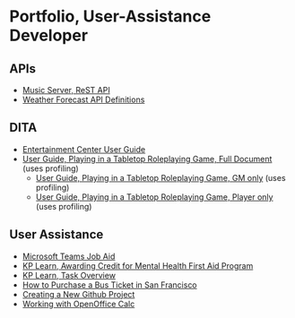 # Portfolio, User-Assistance Developer

## APIs
* [Music Server, ReST API](https://github.com/devonapple/Technical-Writing-Portfolio/blob/master/docs/Sample_DevonApple_MusicAPI_20190606.pdf)
* [Weather Forecast API Definitions](https://github.com/devonapple/Technical-Writing-Portfolio/blob/master/docs/Sample_DevonApple_forecast.md)

## DITA
* [Entertainment Center User Guide](https://github.com/devonapple/JPDocu-TechnicalWriting-20190731/blob/master/docs/DITA_Assignment_20190806.pdf "Entertainment Center User Guide")
* [User Guide, Playing in a Tabletop Roleplaying Game, Full Document](https://github.com/devonapple/Technical-Writing-Portfolio/blob/master/docs/userguide_TTRPG_fullprint_20190830.pdf) (uses profiling)
    * [User Guide, Playing in a Tabletop Roleplaying Game, GM only](https://github.com/devonapple/Technical-Writing-Portfolio/blob/master/docs/userguide_TTRPG_GMonly_20190830.pdf) (uses profiling)
    * [User Guide, Playing in a Tabletop Roleplaying Game, Player only](https://github.com/devonapple/Technical-Writing-Portfolio/blob/master/docs/userguide_TTRPG_playeronly_20190830.pdf) (uses profiling)

## User Assistance
* [Microsoft Teams Job Aid](https://github.com/devonapple/Technical-Writing-Portfolio/blob/master/docs/Sample_DevonApple_MicrosoftTeamsJobAid_20190610.pdf "Microsoft Teams Job Aid")
* [KP Learn, Awarding Credit for Mental Health First Aid Program](https://github.com/devonapple/Technical-Writing-Portfolio/blob/master/docs/Sample_DevonApple_KPLearn_AwardCreditMHFA_20190726.pdf "KP Learn, Awarding Credit for Mental Health First Aid Program")
* [KP Learn, Task Overview](https://github.com/devonapple/Technical-Writing-Portfolio/blob/master/docs/Sample_DevonApple_KPLearn_TaskOverview_20190726.pdf "KP Learn, Task Overview")
* [How to Purchase a Bus Ticket in San Francisco](https://github.com/devonapple/JPDocu-TechnicalWriting-20190731/wiki/How-to-Purchase-a-Bus-Ticket-in-San-Francisco "How to Purchase a Bus Ticket in San Francisco")
* [Creating a New Github Project](https://github.com/devonapple/JPDocu-TechnicalWriting-20190731/wiki/Creating-a-new-Github-project "Creating a New Github Project")
* [Working with OpenOffice Calc](https://github.com/devonapple/Technical-Writing-Portfolio/wiki/Working-with-OpenOffice-Calc "Working with OpenOffice Calc")
